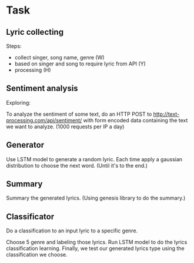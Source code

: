 # Task

## Lyric collecting
 Steps:
 
 + collect singer, song name, genre (W)
 + based on singer and song to require lyric from API (Y)
 + processing (H)

## Sentiment analysis
Exploring:

To analyze the sentiment of some text, do an HTTP POST to http://text-processing.com/api/sentiment/ with form encoded data containing the text we want to analyze. (1000 requests per IP a day)

## Generator
Use LSTM model to generate a random lyric. Each time apply a gaussian distribution to choose the next word. (Until it's to the end.)

## Summary
Summary the generated lyrics. (Using genesis library to do the summary.)

## Classificator
Do a classification to an input lyric to a specific genre. 


Choose 5 genre and labeling those lyrics. Run LSTM model to do the lyrics classification learning. Finally, we test our generated lyrics type using the classification we choose.
  

